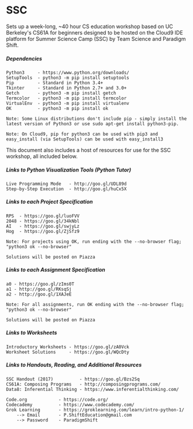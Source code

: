 # SSC
Sets up a week-long, ~40 hour CS education workshop based on UC Berkeley's CS61A for beginners designed to be hosted on the Cloud9 IDE platform for Summer Science Camp (SSC) by Team Science and Paradigm Shift.

##### Dependencies

    Python3     - https://www.python.org/downloads/
    SetupTools  - python3 -m pip install setuptools
    Pip         - Standard in Python 3.4+
    Tkinter     - Standard in Python 2.7+ and 3.0+
    Getch       - python3 -m pip install getch
    Termcolor   - python3 -m pip install termcolor
    VirtualEnv  - python3 -m pip install virtualenv
    OK          - python3 -m pip install ok

    Note: Some Linux distributions don't include pip - simply install the latest version of Python3 or use sudo apt-get install python3-pip.

    Note: On Cloud9, pip for python3 can be used with pip3 and easy_install (via SetupTools) can be used with easy_install3

This document also includes a host of resources for use for the SSC workshop, all included below.

##### Links to Python Visualization Tools (Python Tutor)

    Live Programming Mode   - http://goo.gl/UDL89d
    Step-by-Step Execution  - http://goo.gl/huCx5X

##### Links to each Project Specification

    RPS  - https://goo.gl/luoFVV
    2048 - https://goo.gl/34kNbl
    AI   - https://goo.gl/swjyLz
    Hog  - https://goo.gl/ZjSfz9

    Note: For projects using OK, run ending with the --no-browser flag; "python3 ok --no-browser"

    Solutions will be posted on Piazza

##### Links to each Assignment Specification  

    a0 - https://goo.gl/zIms0T
    a1 - http://goo.gl/RKsqSj
    a2 - http://goo.gl/1XAJeE

    Note: For all assignments, run OK ending with the --no-browser flag; "python3 ok --no-browser"

    Solutions will be posted on Piazza

##### Links to Worksheets

    Introductory Worksheets - https://goo.gl/zA0Vck
    Worksheet Solutions     - https://goo.gl/WQcDty

##### Links to Handouts, Reading, and Additional Resources

    SSC Handout (2017)          - https://goo.gl/Bzs2Sq
    CS61A: Composing Programs   - http://composingprograms.com/
    Data8: Inferential Thinking - https://www.inferentialthinking.com/

    Code.org            - https://code.org/
    Codecademy          - https://www.codecademy.com/
    Grok Learning       - https://groklearning.com/learn/intro-python-1/
        --> Email       - P.ShiftEducation@gmail.com
        --> Password    - ParadigmShift
